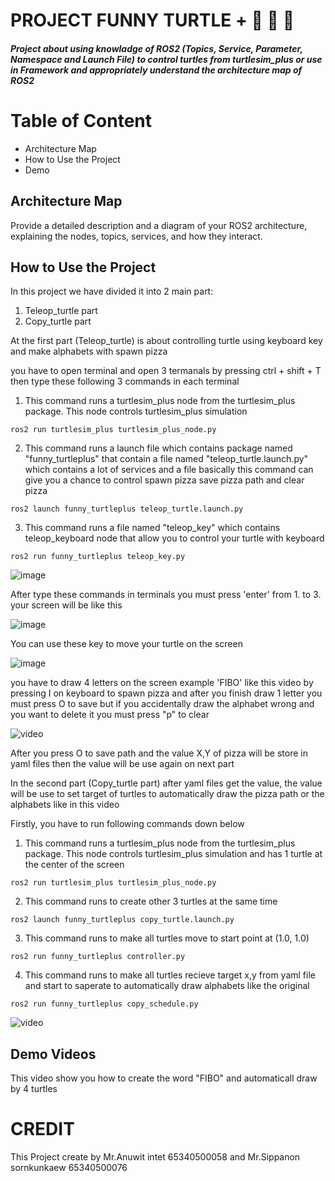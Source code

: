 # **PROJECT FUNNY TURTLE + :turtle: :pizza: :pizza:** 
##### Project about using knowladge of ROS2 (Topics, Service, Parameter, Namespace and Launch File) to control turtles from turtlesim_plus or use in Framework and appropriately understand the architecture map of ROS2
# **Table of Content**
- Architecture Map
- How to Use the Project
- Demo

## Architecture Map
Provide a detailed description and a diagram of your ROS2 architecture, explaining the nodes, topics, services, and how they interact.

## How to Use the Project
In this project we have divided it into 2 main part: 
1. Teleop_turtle part
2. Copy_turtle part

At the first part (Teleop_turtle) is about controlling turtle using keyboard key and make alphabets with spawn pizza

you have to open terminal and open 3 termanals by pressing ctrl + shift + T then type these following 3 commands in each terminal
  
  1. This command runs a turtlesim_plus node from the turtlesim_plus package. This node controls turtlesim_plus simulation
```
ros2 run turtlesim_plus turtlesim_plus_node.py
```
  2. This command runs a launch file which contains package named "funny_turtleplus" that contain a file named "teleop_turtle.launch.py" which contains a lot of services and a file
     basically this command can give you a chance to control spawn pizza save pizza path and clear pizza
```
ros2 launch funny_turtleplus teleop_turtle.launch.py
```
  3. This command runs a file named "teleop_key" which contains teleop_keyboard node that allow you to control your turtle with keyboard
```
ros2 run funny_turtleplus teleop_key.py
```
![image](https://github.com/user-attachments/assets/cb022dda-d66f-49d5-b152-77550030faa8)

After type these commands in terminals you must press 'enter' from 1. to 3. your screen will be like this

![image](https://github.com/user-attachments/assets/d30f0fc1-1338-4127-90cf-c488a9fefa2e)

You can use these key to move your turtle on the screen

![image](https://github.com/user-attachments/assets/f4c5a298-d854-41b4-b115-714caed39309)

you have to draw 4 letters on the screen example 'FIBO' like this video by pressing I on keyboard to spawn pizza and after you finish draw 1 letter you must press O to save but if you accidentally draw the alphabet wrong and you want to delete it you must press "p" to clear

![video](https://github.com/user-attachments/assets/b1bf8f2e-1377-40cc-864d-e3ac1f096549)

After you press O to save path and the value X,Y of pizza will be store in yaml files then the value will be use again on next part


In the second part (Copy_turtle part) after yaml files get the value, the value will be use to set target of turtles to automatically draw the pizza path or the alphabets like in this video

Firstly, you have to run following commands down below

  1. This command runs a turtlesim_plus node from the turtlesim_plus package. This node controls turtlesim_plus simulation and has 1 turtle at the center of the screen
```
ros2 run turtlesim_plus turtlesim_plus_node.py
```
  2. This command runs to create other 3 turtles at the same time
```
ros2 launch funny_turtleplus copy_turtle.launch.py
```
  3. This command runs to make all turtles move to start point at (1.0, 1.0) 
```
ros2 run funny_turtleplus controller.py
```
  4. This command runs to make all turtles recieve target x,y from yaml file and start to saperate to automatically draw alphabets like the original
```
ros2 run funny_turtleplus copy_schedule.py
```
![video](https://github.com/user-attachments/assets/98e9d1ff-d6db-4047-a6c8-fb5d77188e7e)



## Demo Videos

This video show you how to create the word "FIBO" and automaticall draw by 4 turtles



# CREDIT 
This Project create by Mr.Anuwit intet 65340500058 and Mr.Sippanon sornkunkaew 65340500076

